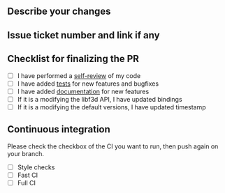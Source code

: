 ## Describe your changes

## Issue ticket number and link if any

## Checklist for finalizing the PR

- [ ] I have performed a [self-review](https://f3d.app/doc/dev/CODING_STYLE.html) of my code
- [ ] I have added [tests](https://f3d.app/doc/dev/TESTING.html) for new features and bugfixes
- [ ] I have added [documentation](https://f3d.app/doc/dev/TESTING.html) for new features
- [ ] If it is a modifying the libf3d API, I have updated bindings
- [ ] If it is a modifying the default versions, I have updated timestamp

## Continuous integration

Please check the checkbox of the CI you want to run, then push again on your branch.

- [ ] Style checks
- [ ] Fast CI
- [ ] Full CI
